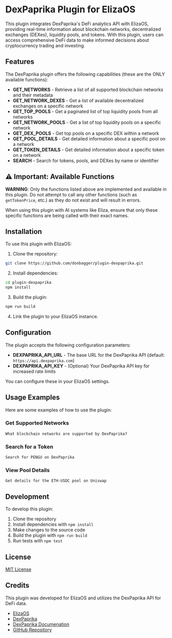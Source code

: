 # DexPaprika Plugin for ElizaOS

This plugin integrates DexPaprika's DeFi analytics API with ElizaOS, providing real-time information about blockchain networks, decentralized exchanges (DEXes), liquidity pools, and tokens. With this plugin, users can access comprehensive DeFi data to make informed decisions about cryptocurrency trading and investing.

## Features

The DexPaprika plugin offers the following capabilities (these are the ONLY available functions):

- **GET_NETWORKS** - Retrieve a list of all supported blockchain networks and their metadata
- **GET_NETWORK_DEXES** - Get a list of available decentralized exchanges on a specific network
- **GET_TOP_POOLS** - Get a paginated list of top liquidity pools from all networks
- **GET_NETWORK_POOLS** - Get a list of top liquidity pools on a specific network
- **GET_DEX_POOLS** - Get top pools on a specific DEX within a network
- **GET_POOL_DETAILS** - Get detailed information about a specific pool on a network
- **GET_TOKEN_DETAILS** - Get detailed information about a specific token on a network
- **SEARCH** - Search for tokens, pools, and DEXes by name or identifier

## ⚠️ Important: Available Functions

**WARNING**: Only the functions listed above are implemented and available in this plugin. Do not attempt to call any other functions (such as `getTokenPrice`, etc.) as they do not exist and will result in errors.

When using this plugin with AI systems like Eliza, ensure that only these specific functions are being called with their exact names.

## Installation

To use this plugin with ElizaOS:

1. Clone the repository:
```bash
git clone https://github.com/donbagger/plugin-dexpaprika.git
```

2. Install dependencies:
```bash
cd plugin-dexpaprika
npm install
```

3. Build the plugin:
```bash
npm run build
```

4. Link the plugin to your ElizaOS instance.

## Configuration

The plugin accepts the following configuration parameters:

- **DEXPAPRIKA_API_URL** - The base URL for the DexPaprika API (default: `https://api.dexpaprika.com`)
- **DEXPAPRIKA_API_KEY** - (Optional) Your DexPaprika API key for increased rate limits

You can configure these in your ElizaOS settings.

## Usage Examples

Here are some examples of how to use the plugin:

### Get Supported Networks

```
What blockchain networks are supported by DexPaprika?
```

### Search for a Token

```
Search for PENGU on DexPaprika
```

### View Pool Details

```
Get details for the ETH-USDC pool on Uniswap
```

## Development

To develop this plugin:

1. Clone the repository
2. Install dependencies with `npm install`
3. Make changes to the source code
4. Build the plugin with `npm run build`
5. Run tests with `npm test`

## License

[MIT License](LICENSE)

## Credits

This plugin was developed for ElizaOS and utilizes the DexPaprika API for DeFi data.

- [ElizaOS](https://github.com/elizaOS/eliza)
- [DexPaprika](https://dexpaprika.com/)
- [DexPaprika Documenation](https://docs.dexpaprika.com)
- [GitHub Repository](https://github.com/donbagger/plugin-dexpaprika) 
